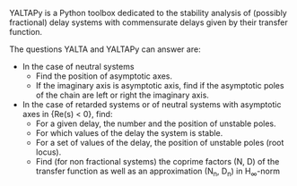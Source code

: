 YALTAPy is a Python toolbox dedicated to the stability analysis of (possibly fractional) delay systems with commensurate delays given by their transfer function.

The questions YALTA and YALTAPy can answer are:

- In the case of neutral systems
    - Find the position of asymptotic axes.
    - If the imaginary axis is asymptotic axis, find if the asymptotic poles of the chain are left or right the imaginary axis.
- In the case of retarded systems or of neutral systems with asymptotic axes in {Re(s) < 0}, find:
    - For a given delay, the number and the position of unstable poles.
    - For which values of the delay the system is stable.
    - For a set of values of the delay, the position of unstable poles (root locus).
    - Find (for non fractional systems) the coprime factors (N, D) of the transfer function as well as an approximation (N<sub>n</sub>, D<sub>n</sub>) in H<sub>∞</sub>-norm